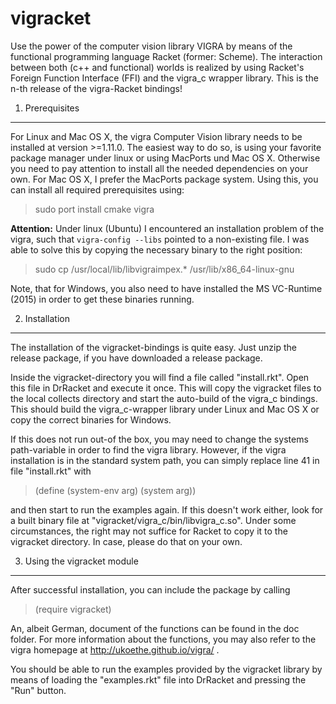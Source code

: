 vigracket
=========

Use the power of the computer vision library VIGRA by means of the functional programming language Racket (former: Scheme). The interaction between both (c++ and functional) worlds is realized by using Racket's Foreign Function Interface (FFI) and the vigra_c wrapper library.
This is the n-th release of the vigra-Racket bindings!


1. Prerequisites
-----------------------------------

For Linux and Mac OS X, the vigra Computer Vision library needs to be installed at version >=1.11.0. The easiest way to do so, is using your favorite package manager under linux or using MacPorts und  Mac OS X. Otherwise you need to pay attention to install all the needed dependencies on your own. For Mac OS X, I prefer the MacPorts package system. Using this, you can install all required prerequisites using:
> sudo port install cmake vigra

<b>Attention:</b> Under linux (Ubuntu) I encountered an installation problem of the vigra, such that `vigra-config --libs` pointed to a non-existing file. I was able to solve this by copying the necessary binary to the right position:
> sudo cp /usr/local/lib/libvigraimpex.* /usr/lib/x86_64-linux-gnu

Note, that for Windows, you also need to have installed the MS VC-Runtime (2015) in order to get these binaries running.
 
2. Installation
-----------------------------------

The installation of the vigracket-bindings is quite easy. Just unzip the release package, if you have downloaded a release package.

Inside the vigracket-directory you will find a file called "install.rkt". Open this file in DrRacket and execute it once. This will copy the vigracket files to the local collects directory and start the auto-build of the vigra_c bindings. This should build the vigra_c-wrapper library under Linux and Mac OS X or copy the correct binaries for Windows.

If this does not run out-of the box, you may need to change the systems path-variable in order to find the vigra library. However, if the vigra installation is in the standard system path, you can simply replace line 41 in file "install.rkt" with

> (define (system-env arg) (system arg))

and then start to run the examples again. If this doesn't work either, look for a built binary file at "vigracket/vigra_c/bin/libvigra_c.so". Under some circumstances, the right may not suffice for Racket to copy it to the vigracket directory. In case, please do that on your own.

3. Using the vigracket module
----------------------------------

After successful installation, you can include the package by calling
> (require vigracket)

An, albeit German, document of the functions can be found in the doc folder. For more information about the functions, you may also refer to the vigra homepage at http://ukoethe.github.io/vigra/ . 

You should be able to run the examples provided by the vigracket library by means of loading the "examples.rkt" file into DrRacket and pressing the "Run" button.
